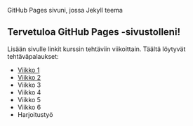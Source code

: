GitHub Pages sivuni, jossa Jekyll teema
## Tervetuloa GitHub Pages -sivustolleni!
Lisään sivulle linkit kurssin tehtäviin viikoittain.
Täältä löytyvät tehtäväpalaukset:
- [Viikko 1](index.html)
- [Viikko 2](vko2tehtava.md)
- Viikko 3
- Viikko 4
- Viikko 5
- Viikko 6
- Harjoitustyö
</body>
</html>

